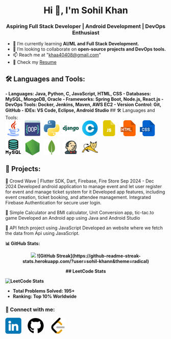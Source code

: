 <h1 align="center">Hi 👋, I'm Sohil Khan</h1>
<h3 align="center">Aspiring Full Stack Developer | Android Development | DevOps Enthusiast</h3>

- 🌱 I’m currently learning **AI/ML and Full Stack Development.**  
- 👯 I’m looking to collaborate on **open-source projects and DevOps tools.**  
- 📫 Reach me at "khaa40408@gmail.com"  
- 📄 Check my [Resume](link-to-your-resume)  

<h2>🛠 Languages and Tools:</h2>
<b>
- Languages: Java, Python, C, JavaScript, HTML, CSS  
- Databases: MySQL, MongoDB, Oracle  
- Frameworks: Spring Boot, Node.js, React.js  
- DevOps Tools: Docker, Jenkins, Maven, AWS EC2  
- Version Control: Git, GitHub  
- IDEs: VS Code, Eclipse, Android Studio  
</b>
<b></b>
## 🛠 Languages and Tools:
<div align="left" style="display: flex; flex-wrap: wrap; gap: 10px;">
  <img src="./img/java.png" alt="Java" width="50" height="50" />
  <img src="./img/programming.png" alt="OOPS" width="50" height="50" />
  <img src="./img/python.png" alt="Python" width="50" height="50" />
  <img src="./img/icons8-django-48.png" alt="django" width="50" height="50" />
  <img src="./img/letter-c.png" alt="C" width="50" height="50" />
  <img src="./img/js-file.png" alt="JavaScript" width="50" height="50" />
  <img src="./img/html.png" alt="HTML" width="50" height="50" />
  <img src="./img/css.png" alt="CSS" width="50" height="50" />
  <img src="./img/mysql.png" alt="MySQL" width="50" height="50" />
  <img src="./img/node-js.png" alt="node-js" width="50" height="50" />
  <img src="./img/icons8-mongo-db-48.png" alt="mongodb" width="50" height="50" />
  <img src="./img/icons8-jenkins-48.png" alt="jenkins" width="50" height="50" />
  <img src="./img/icons8-tomcat-48.png" alt="tomcat" width="50" height="50" />

</div>

<h2> 🚀 Projects: </h2>
	Crowd Wave | Flutter SDK, Dart, Firebase, Fire Store 	Sep 2024 - Dec 2024 <b></b>
Developed android application to manage event and let user register for event and manage ticket system for it Developed app features, including event creation, ticket booking, and attendee management.<b></b>
Integrated Firebase Authentication for secure user login.<b></b>

	Simple Calculator and BMI calculator, Unit Conversion app, tic-tac.to game <b></b>
    Developed an Android app using Java and Android Studio<b></b>

	API fetch project using JavaScript<b></b>
Developed an website where we fetch the data from Api using JavaScript.<b></b>


<b>

📊 GitHub Stats:
<p align="center">
  <img width="48%" src="https://github-readme-stats.vercel.app/api?username=sohil-khann&show_icons=true&theme=radical" />
 ![GitHub Streak](https://github-readme-streak-stats.herokuapp.com/?user=sohil-khann&theme=radical)

</p>
<b></b>

<p align="center">
 ## LeetCode Stats

![LeetCode Stats](https://leetcode-stats.vercel.app/api?username=sohil_khan07)

- **Total Problems Solved:** 195+
- **Ranking:** Top 10% Worldwide

</p>


<b></b>
### 🔗 Connect with me:<b>
<div align="left" style="display: flex; flex-wrap: wrap; gap: 20px;">
  <a href="https://www.linkedin.com/in/sohil-khan-b39908251" target="_blank">
    <img src="./img/linkedin.png" alt="linkedin" width="50" height="50" />
  </a>
  <a href="https://github.com/sohil-khann" target="_blank">
    <img src="./img/github-brands-solid.svg" alt="github" width="50" height="50" />
  </a>
  <a href="https://leetcode.com/u/sohil_khan07/" target="_blank">
    <img src="./img/icons8-level-up-your-coding-skills-and-quickly-land-a-job-50.png" alt="leetcode" width="50" height="50" />
  </a>
</div>
